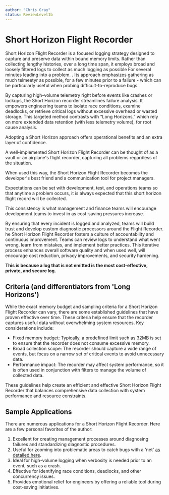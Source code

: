 ```yaml
---
author: "Chris Gray"
status: ReviewLevel1b
---
```


# Short Horizon Flight Recorder

Short Horizon Flight Recorder is a focused logging strategy designed to capture and preserve data within bound memory limits. Rather than collecting lengthy histories,
over a long time span, it employs broad and loosely filtered logs to collect as much
logging as possible For several minutes leading into a problem. . Its approach emphasizes gathering as much telmeetyr as possible, for a few minutes prior to a failure - which can be particularly useful when probing difficult-to-reproduce bugs.

By capturing high-volume telemetry right before events like crashes or lockups, the Short Horizon recorder streamlines failure analysis. It empowers engineering teams to isolate race conditions, examine deadlocks, or retrieve critical logs without excessive overhead or wasted storage. This targeted method contrasts with “Long Horizons,” which rely on more extended data retention  (with less telemetry volume), for root cause analysis.

Adopting a Short Horizon approach offers operational benefits and an extra layer of confidence.

A well-implemented Short Horizon Flight Recorder can be thought of as a vault or an airplane's flight recorder, capturing all problems regardless of the situation.

When used this way, the Short Horizon Flight Recorder becomes the developer's best friend and a communication tool for project managers.

Expectations can be set with development, test, and operations teams so that anytime a problem occurs, it is always expected that this short horizon flight record will be collected.

This consistency is what management and finance teams will encourage development teams to invest in as cost-saving pressures increase.

By ensuring that every incident is logged and analyzed, teams will build trust
and develop custom diagnostic processors around the Flight Recorder. he Short Horizon Flight Recorder fosters a culture of accountability and continuous improvement. Teams can review logs to understand what went wrong, learn from mistakes, and implement better practices. This iterative process enhances overall software quality and
when used well, will encourage cost reduction, privacy improvements, and security hardening.

**This is because a log that is not emitted is the most cost-effective, private, and secure log.**


## Criteria (and differentiators from 'Long Horizons')

While the exact memory budget and sampling criteria for a Short Horizon Flight Recorder can vary, there are some established guidelines that have proven effective over time. These criteria help ensure that the recorder captures useful data without overwhelming system resources. Key considerations include:

- Fixed memory budget: Typically, a predefined limit such as 32MB is set to ensure that the recorder does not consume excessive memory.
- Broad collection scope: The recorder should capture a wide range of events, but focus on a narrow set of critical events to avoid unnecessary data.
- Performance impact: The recorder may affect system performance, so it is often used in conjunction with filters to manage the volume of collected data.

These guidelines help create an efficient and effective Short Horizon Flight Recorder that balances comprehensive data collection with system performance and resource constraints.

## Sample Applications

There are numerous applications for a Short Horizon Flight Recorder. Here are a few personal favorites of the author:

1. Excellent for creating management processes around diagnosing failures and standardizing diagnostic procedures.
2. Useful for zooming into problematic areas to catch bugs with a 'net' [as detailed here](./PositionPaper.ProceduralizeNets.document.md).
3. Ideal for high-volume logging when verbosity is needed prior to an event, such as a crash.
4. Effective for identifying race conditions, deadlocks, and other concurrency issues.
5. Provides emotional relief for engineers by offering a reliable tool during cost-saving initiatives.


